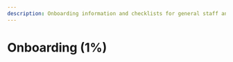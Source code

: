 ```yaml
---
description: Onboarding information and checklists for general staff and departments
---
```


# Onboarding \(1%\)

